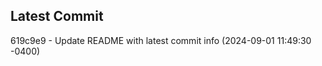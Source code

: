 
## Latest Commit
619c9e9 - Update README with latest commit info (2024-09-01 11:49:30 -0400) <Yunxi-Zhou>
